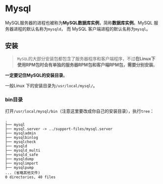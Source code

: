 # Mysql

MySQL服务器的进程也被称为**MySQL数据库实例**，简称**数据库实例**。MySQL 服务器进程的默认名称为`mysqld`， 而 MySQL 客户端进程的默认名称为`mysql`。

## 安装

> `MySQL`的大部分安装包都包含了服务器程序和客户端程序，不过**在Linux下使用RPM包时会有单独的服务器RPM包和客户端RPM包，需要分别安装**。

**一定要记住MySQL的安装目录**。

一般Linux 下的安装目录为`/usr/local/mysql/`。

### bin目录
打开`/usr/local/mysql/bin`（注意这里要改成你自己的安装目录），执行`tree`：
```
.
├── mysql
├── mysql.server -> ../support-files/mysql.server
├── mysqladmin
├── mysqlbinlog
├── mysqlcheck
├── mysqld
├── mysqld_multi
├── mysqld_safe
├── mysqldump
├── mysqlimport
├── mysqlpump
... (省略其他文件)
0 directories, 40 files
```